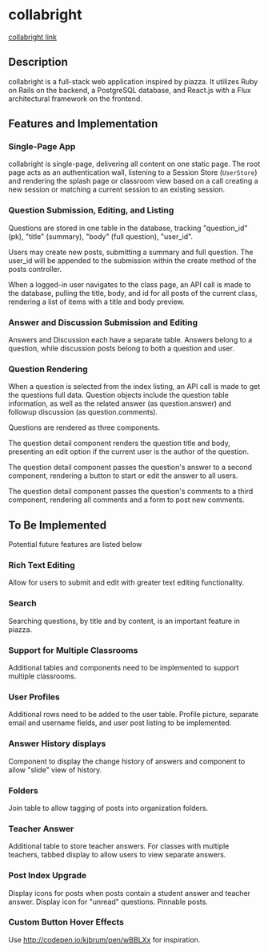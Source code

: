 # collabright

[collabright link](https://collabright.herokuapp.com)

## Description

collabright is a full-stack web application inspired by piazza. It utilizes Ruby on Rails on the backend, a PostgreSQL database, and React.js with a Flux architectural framework on the frontend.

## Features and Implementation

### Single-Page App

collabright is single-page, delivering all content on one static page. The root page acts as an authentication wall, listening to a Session Store (`UserStore`) and rendering the splash page or classroom view based on a call creating a new session or matching a current session to an existing session.

### Question Submission, Editing, and Listing

  Questions are stored in one table in the database, tracking "question_id" (pk), "title" (summary), "body" (full question), "user_id".

  Users may create new posts, submitting a summary and full question. The user_id will be appended to the submission within the create method of the posts controller.

  When a logged-in user navigates to the class page, an API call is made to the database, pulling the title, body, and id for all posts of the current class, rendering a list of items with a title and body preview.

### Answer and Discussion Submission and Editing

  Answers and Discussion each have a separate table. Answers belong to a question, while discussion posts belong to both a question and user.

### Question Rendering

  When a question is selected from the index listing, an API call is made to get the questions full data. Question objects include the question table information, as well as the related answer (as question.answer) and followup discussion (as question.comments).

  Questions are rendered as three components.

  The question detail component renders the question title and body, presenting an edit option if the current user is the author of the question.

  The question detail component passes the question's answer to a second component, rendering
  a button to start or edit the answer to all users.

  The question detail component passes the question's comments to a third component, rendering all comments and a form to post new comments.


## To Be Implemented

  Potential future features are listed below

### Rich Text Editing

  Allow for users to submit and edit with greater text editing functionality.

### Search

  Searching questions, by title and by content, is an important feature in piazza.

### Support for Multiple Classrooms

  Additional tables and components need to be implemented to support multiple classrooms.

### User Profiles

  Additional rows need to be added to the user table.
  Profile picture, separate email and username fields, and user post listing to be implemented.

### Answer History displays

  Component to display the change history of answers and component to allow "slide" view of history.

### Folders

  Join table to allow tagging of posts into organization folders.

### Teacher Answer

  Additional table to store teacher answers. For classes with multiple teachers, tabbed display to allow users to view separate answers.

### Post Index Upgrade

  Display icons for posts when posts contain a student answer and teacher answer.
  Display icon for "unread" questions.
  Pinnable posts.

### Custom Button Hover Effects

  Use http://codepen.io/kjbrum/pen/wBBLXx for inspiration.
